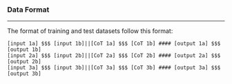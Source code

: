 ### **Data Format**
---
The format of training and test datasets follow this format:
```
[input 1a] $$$ [input 1b]||[CoT 1a] $$$ [CoT 1b] #### [output 1a] $$$ [output 1b]
[input 2a] $$$ [input 2b]||[CoT 2a] $$$ [CoT 2b] #### [output 2a] $$$ [output 2b]
[input 3a] $$$ [input 3b]||[CoT 3a] $$$ [CoT 3b] #### [output 3a] $$$ [output 3b]
```
